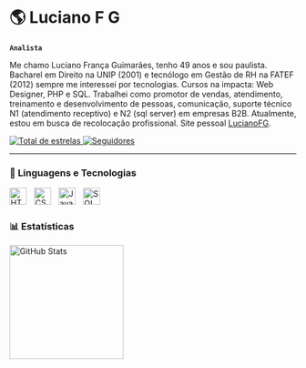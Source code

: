 
# 🌎 Luciano F G

**`Analista`**

Me chamo Luciano França Guimarães, tenho 49 anos e sou paulista. Bacharel em Direito na UNIP (2001) e tecnólogo em Gestão de RH na FATEF (2012) sempre me interessei por tecnologias. Cursos na impacta: Web Designer, PHP e SQL. Trabalhei como promotor de vendas, atendimento, treinamento e desenvolvimento de pessoas, comunicação, suporte técnico N1 (atendimento receptivo) e N2 (sql server) em empresas B2B. Atualmente, estou em busca de recolocação profissional. Site pessoal [LucianoFG](https://www.lucianofg.com.br).

<p align="left">
    <a href="https://github.com/franssa?tab=repositories&sort=stargazers">
        <img 
            alt="Total de estrelas" 
            title="Total de estrelas GitHub" 
            src="https://custom-icon-badges.demolab.com/github/stars/franssa?color=55960c&style=for-the-badge&labelColor=488207&logo=star&label=estrelas"
        />
    </a>
    <a href="https://github.com/franssa?tab=followers">
        <img 
            alt="Seguidores" 
            title="Me siga no GitHub" 
            src="https://custom-icon-badges.demolab.com/github/followers/franssa?color=236ad3&labelColor=1155ba&style=for-the-badge&logo=github&label=Seguidores&logoColor=white"
        />
    </a>
</p>

---

### 🚀 Linguagens e Tecnologias

<img 
    align="left" 
    alt="HTML"
    title="HTML" 
    width="30px" 
    style="padding-right: 10px;" 
    src="https://cdn.jsdelivr.net/gh/devicons/devicon@latest/icons/html5/html5-original.svg" 
/>
<img 
    align="left" 
    alt="CSS" 
    title="CSS"
    width="30px" 
    style="padding-right: 10px;" 
    src="https://cdn.jsdelivr.net/gh/devicons/devicon@latest/icons/css3/css3-original.svg" 
/>
<img 
    align="left" 
    alt="JavaScript" 
    title="JavaScript"
    width="30px" 
    style="padding-right: 10px;" 
    src="https://cdn.jsdelivr.net/gh/devicons/devicon@latest/icons/javascript/javascript-original.svg" 
/>
<img 
    align="left" 
    alt="SQL"
    title="SQL" 
    width="30px" 
    style="padding-right: 10px;" 
    src="https://cdn.jsdelivr.net/gh/devicons/devicon@latest/icons/azuresqldatabase/azuresqldatabase-original.svg" 
/>


<br/>
<br/>

### 📊 Estatísticas
<!--comentários
<p>
  <img 
    align="left" 
    alt="GitHub Stats" 
    height="200" 
    style="padding-right: 10px;" 
    src="https://github-readme-stats.vercel.app/api?username=franssa&show_icons=true&theme=tokyonight&include_all_commits=true&locale=pt-br" 
  />
-->
<img 
      align="left" 
      alt="GitHub Stats" 
      height="200" 
      src="https://github-readme-stats.vercel.app/api/top-langs/?username=franssa&theme=tokyonight&layout=compact&custom_title=Tecnologias&langs_count=9" 
  />

</p>
